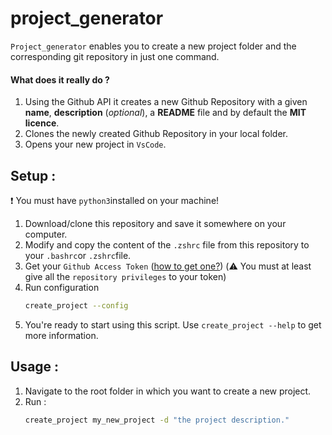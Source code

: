# project_generator

`Project_generator` enables you to create a new project folder and the corresponding git repository in just one command. 
#### What does it really do ? 
1. Using the Github API it creates a new Github Repository with a given **name**, **description** (*optional*), a **README** file and by default the **MIT licence**.
2. Clones the newly created Github Repository in your local folder.
3. Opens your new project in `VsCode`. 

## Setup : 
❗️ You must have `python3`installed on your machine! 

1. Download/clone this repository and save it somewhere on your computer. 
2. Modify and copy the content of the `.zshrc` file from this repository to your `.bashrc`or `.zshrc`file.
3. Get your `Github Access Token` ([how to get one?](https://docs.github.com/en/free-pro-team@latest/github/authenticating-to-github/creating-a-personal-access-token)) (⚠️ You must at least give all the `repository privileges` to your token)
4. Run configuration 
   ```bash
   create_project --config 
   ```
5. You're ready to start using this script. Use `create_project --help` to get more information. 
   
## Usage :
1. Navigate to the root folder in which you want to create a new project. 
2. Run :
   ```bash
   create_project my_new_project -d "the project description." 
   ```
